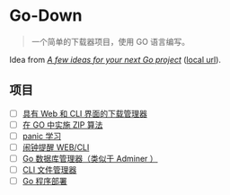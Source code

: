 # Go-Down

> 一个简单的下载器项目，使用 GO 语言编写。

Idea from *[A few ideas for your next Go project](https://smoqadam.me/posts/a-few-ideas-for-your-next-go-project/)*
([local url](https://github.com/gofromzero/go-project/blob/master/docs/A%20few%20ideas%20for%20your%20next%20Go%20project.md)).

## 项目
- [ ] [具有 Web 和 CLI 界面的下载管理器](https://github.com/gofromzero/go-project/blob/master/docs/A%20few%20ideas%20for%20your%20next%20Go%20project.md#download-manager-with-web-and-cli-interface)
- [ ] [在 GO 中实施 ZIP 算法](https://github.com/gofromzero/go-project/blob/master/docs/A%20few%20ideas%20for%20your%20next%20Go%20project.md#implement-zip-algorithm-in-go)
- [ ] [panic 学习](https://github.com/gofromzero/go-project/blob/master/docs/A%20few%20ideas%20for%20your%20next%20Go%20project.md#pretty-panic)
- [ ] [闹钟提醒 WEB/CLI](https://github.com/gofromzero/go-project/blob/master/docs/A%20few%20ideas%20for%20your%20next%20Go%20project.md#alarm-clock-reminder-webcli)
- [ ] [Go 数据库管理器（类似于 Adminer ）](https://github.com/gofromzero/go-project/blob/master/docs/A%20few%20ideas%20for%20your%20next%20Go%20project.md#go-database-manager-something-like-adminer)
- [ ] [CLI 文件管理器](https://github.com/gofromzero/go-project/blob/master/docs/A%20few%20ideas%20for%20your%20next%20Go%20project.md#cli-file-manager)
- [ ] [Go 程序部署](https://github.com/gofromzero/go-project/blob/master/docs/A%20few%20ideas%20for%20your%20next%20Go%20project.md#go-deployer)